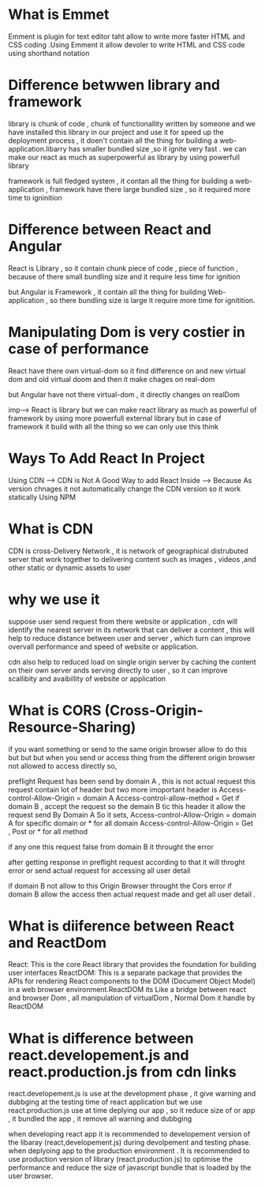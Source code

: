 # What is Emmet
Emment is plugin for text editor taht allow to write more faster HTML and CSS coding .Using Emment it allow devoler to write HTML and CSS code using shorthand notation

# Difference betwwen library and framework
library is chunk of code , chunk of functionallity written by someone and we have installed this library in our project and use it for speed up the deployment process , it doen't contain all the thing for building a web-application.libarry has smaller bundled size ,so it ignite very fast . we can make our react as much as superpowerful as library by using powerfull library

framework is full fledged system , it contan all the thing for building a web-application , framework have there large bundled size , so it required more time to igninition

# Difference between React and Angular
React is Library , so it contain chunk piece of code , piece of function , because of there small bundling size and it require less time for ignition

but Angular is Framework , it contain all the thing for building Web-application , so there bundling size is large it require more time for ignitition.

# Manipulating Dom is very costier in case of performance
React have there own virtual-dom so it find difference on and new virtual dom and old virtual doom and then it make chages on real-dom

but Angular have not there virtual-dom , it directly changes on realDom

imp--> React is library but we can make react library as much as powerful of framework by using more powerfull external library but in case of framework it build with all the thing so we can only use this think

# Ways To Add React In Project
Using CDN --> CDN is Not A Good Way to add React Inside --> Because As version chnages it not automatically change the CDN version so it work statically
Using NPM

# What is CDN
CDN is cross-Delivery Network , it is network of geographical distrubuted server that work together to delivering content such as images , videos ,and other static or dynamic assets to user

# why we use it
suppose user send request from there website or application , cdn will identify the nearest server in its network that can deliver a content , this will help to reduce distance between user and server , which turn can improve overvall performance and speed of website or application.

cdn also help to reduced load on single origin server by caching the content on their own server ands serving directly to user , so it can improve scallibity and avaibillity of website or application

# What is CORS (Cross-Origin-Resource-Sharing)
if you want something or send to the same origin browser allow to do this but but but when you send or access thing from the different origin browser not allowed to access directly so,

preflight Request has been send by domain A , this is not actual request this request contain lot of header but two more imoportant header is Access-control-Allow-Origin = domain A Access-control-allow-method = Get
if domain B , accept the request so the demain B tic this header it allow the request send By Domain A So it sets, Access-control-Allow-Origin = domain A for specific domain or * for all domain Access-control-Allow-Origin = Get , Post or * for all method

if any one this request false from domain B it throught the error

after getting response in preflight request according to that it will throght error or send actual request for accessing all user detail

if domain B not allow to this Origin Browser throught the Cors error if domain B allow the access then actual request made and get all user detail .

# What is diiference between React and ReactDom
React: This is the core React library that provides the foundation for building user interfaces 
ReactDOM: This is a separate package that provides the APIs for rendering React components to the DOM (Document Object Model) in a web browser environment.ReactDOM its Like a bridge between react and browser Dom , all manipulation of virtualDom , Normal Dom it handle by ReactDOM



# What is difference between react.developement.js and react.production.js from cdn links
react.developement.js is use at the development phase , it give warning and dubbging at the testing time of react application but we use react.production.js use at time deplying our app , so it reduce size of or app , it bundled the app , it remove all warning and dubbging

when developing react app it is recommended to developement version of the libaray (react,developement.js) during devolpement and testing phase. when deplyoing app to the production environment . It is recommended to use production version of library (react.production.js) to optimise the performance and reduce the size of javascript bundle that is loaded by the user browser.